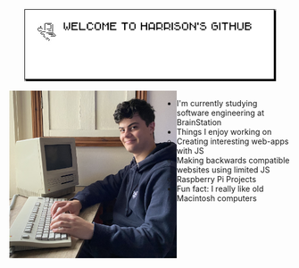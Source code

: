 <div align="center">
  <img src="https://github.com/harryfornasier/harryfornasier/blob/main/welcome-github.png" alt="Weclome message" align="center"> 
</div>

<div class="EM Quad Character"> </div>

<img align="left" src="https://github.com/harryfornasier/harryfornasier/blob/main/IMG_3700.jpeg" width="300" alt="Me pretending to use a macintosh">

- I'm currently studying software engineering at BrainStation
- Things I enjoy working on
  -  Creating interesting web-apps with JS
  - Making backwards compatible websites using limited JS
  -  Raspberry Pi Projects
-  Fun fact: I really like old Macintosh computers

 <!-- Halloween Icons
- <img src="https://github.com/harryfornasier/harryfornasier/blob/main/HalloweenICS/Witch%20Hat.jpg" width="20"> I'm currently studying software engineering at BrainStation
- <img src="https://github.com/harryfornasier/harryfornasier/blob/main/HalloweenICS/rat.jpg" width="20"> Things I enjoy working on
  - <img src="https://github.com/harryfornasier/harryfornasier/blob/main/HalloweenICS/scared.jpg" width="20"> Creating interesting web-apps with JS
  - <img src="https://github.com/harryfornasier/harryfornasier/blob/main/HalloweenICS/spider%202.png" width="20"> Making backwards compatible websites using limited JS
  - <img src="https://github.com/harryfornasier/harryfornasier/blob/main/HalloweenICS/ghost2.png" width="20"> Raspberry Pi Projects
- <img src="https://github.com/harryfornasier/harryfornasier/blob/main/HalloweenICS/pumpkin.png" width="20"> Fun fact: I really like old Macintosh computers
-->

